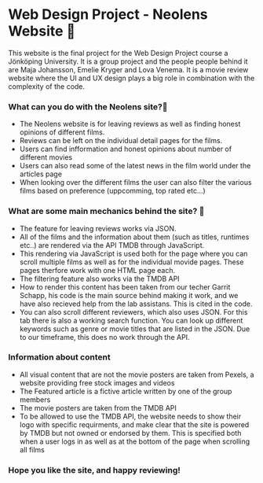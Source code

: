 # Web Design Project - Neolens Website 🥳

This website is the final project for the Web Design Project course a Jönköping University. It is a group project 
and the people people behind it are Maja Johansson, Emelie Kryger and Lova Venema. It is a movie review website where 
the UI and UX design plays a big role in combination with the complexity of the code.

### What can you do with the Neolens site?🎥
* The Neolens website is for leaving reviews as well as finding honest opinions of different films. 
* Reviews can be left on the individual detail pages for the films.
* Users can find infformation and honest opinions about number of different movies
* Users can also read some of the latest news in the film world under the articles page
* When looking over the different films the user can also filter the various films based on preference (uppcomming, top rated etc...)

### What are some main mechanics behind the site? 🦿
* The feature for leaving reviews works via JSON.
* All of the films and the information about them (such as titles, runtimes etc..) are rendered via the API TMDB through JavaScript.
* This rendering via JavaScript is used both for the page where you can scroll multiple films as well as for the individual movide pages.
  These pages therfore work with one HTML page each.
* The filtering feature also works via the TMDB API
* How to render this content has been taken from our techer Garrit Schapp, his code is the main source behind making it work, and we have also recieved
  help from the lab assistans. This is cited in the code. 
* You can also scroll different reviewers, which also uses JSON. For this tab there is also a working search function. You can look up different keywords
  such as genre or movie titles that are listed in the JSON. Due to our timeframe, this does no work through the API.

### Information about content
* All visual content that are not the movie posters are taken from Pexels, a website providing free stock images and videos
* The Featured article is a fictive article written by one of the group members
* The movie posters are taken from the TMDB API
* To be allowed to use the TMDB API, the website needs to show their logo with specific requirments, and make clear that the site is powered
    by TMDB but not owned or endorsed by them. This is specified both when a user logs in as well as at the bottom of the page when scrolling all films

### Hope you like the site, and happy reviewing!
